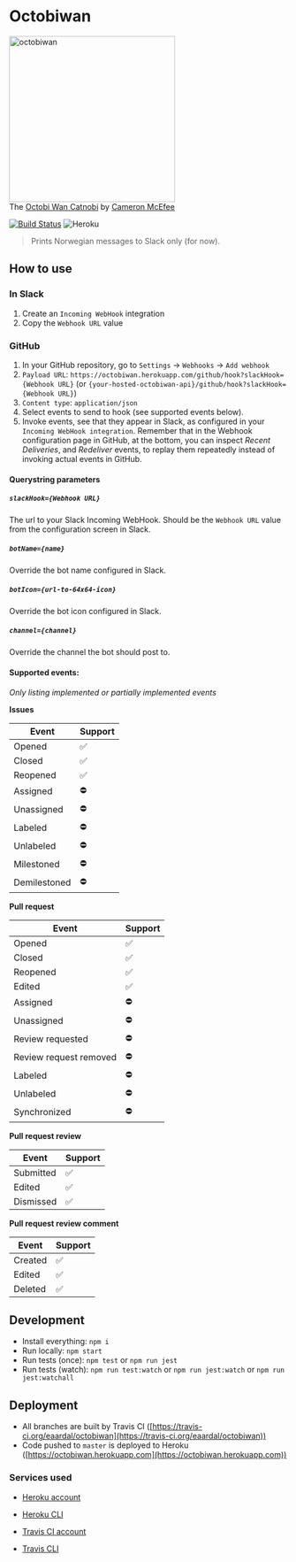# Octobiwan

<img src="https://octodex.github.com/images/octobiwan.jpg" alt="octobiwan" height="300"><br/>
The [Octobi Wan Catnobi](https://octodex.github.com/octobiwan) by
[Cameron McEfee](https://github.com/cameronmcefee)

[![Build Status](https://travis-ci.org/eaardal/octobiwan.svg?branch=master)](https://travis-ci.org/eaardal/octobiwan)
![Heroku](https://heroku-badge.herokuapp.com/?app=octobiwan&style=flat)

> Prints Norwegian messages to Slack only (for now).

## How to use

### In Slack

1. Create an `Incoming WebHook` integration
1. Copy the `Webhook URL` value

### GitHub

1. In your GitHub repository, go to `Settings` -> `Webhooks` -> `Add webhook`
1. `Payload URL`:
   `https://octobiwan.herokuapp.com/github/hook?slackHook={Webhook URL}` (or
   `{your-hosted-octobiwan-api}/github/hook?slackHook={Webhook URL}`)
1. `Content type`: `application/json`
1. Select events to send to hook (see supported events below).
1. Invoke events, see that they appear in Slack, as configured in your `Incoming
   WebHook integration`. Remember that in the Webhook configuration page in
   GitHub, at the bottom, you can inspect _Recent Deliveries_, and _Redeliver_
   events, to replay them repeatedly instead of invoking actual events in
   GitHub.

#### Querystring parameters

##### `slackHook={Webhook URL}`

The url to your Slack Incoming WebHook. Should be the `Webhook URL` value from
the configuration screen in Slack.

##### `botName={name}`

Override the bot name configured in Slack.

##### `botIcon={url-to-64x64-icon}`

Override the bot icon configured in Slack.

##### `channel={channel}`

Override the channel the bot should post to.

#### Supported events:

_Only listing implemented or partially implemented events_

**Issues**

| Event        | Support            |
| ------------ | ------------------ |
| Opened       | :white_check_mark: |
| Closed       | :white_check_mark: |
| Reopened     | :white_check_mark: |
| Assigned     | :no_entry:         |
| Unassigned   | :no_entry:         |
| Labeled      | :no_entry:         |
| Unlabeled    | :no_entry:         |
| Milestoned   | :no_entry:         |
| Demilestoned | :no_entry:         |

**Pull request**

| Event                  | Support            |
| ---------------------- | ------------------ |
| Opened                 | :white_check_mark: |
| Closed                 | :white_check_mark: |
| Reopened               | :white_check_mark: |
| Edited                 | :white_check_mark: |
| Assigned               | :no_entry:         |
| Unassigned             | :no_entry:         |
| Review requested       | :no_entry:         |
| Review request removed | :no_entry:         |
| Labeled                | :no_entry:         |
| Unlabeled              | :no_entry:         |
| Synchronized           | :no_entry:         |

**Pull request review**

| Event     | Support            |
| --------- | ------------------ |
| Submitted | :white_check_mark: |
| Edited    | :white_check_mark: |
| Dismissed | :white_check_mark: |

**Pull request review comment**

| Event   | Support            |
| ------- | ------------------ |
| Created | :white_check_mark: |
| Edited  | :white_check_mark: |
| Deleted | :white_check_mark: |

## Development

* Install everything: `npm i`
* Run locally: `npm start`
* Run tests (once): `npm test` or `npm run jest`
* Run tests (watch): `npm run test:watch` or `npm run jest:watch` or `npm run
  jest:watchall`

## Deployment

* All branches are built by Travis CI
  ([https://travis-ci.org/eaardal/octobiwan](https://travis-ci.org/eaardal/octobiwan))
* Code pushed to `master` is deployed to Heroku
  ([https://octobiwan.herokuapp.com](https://octobiwan.herokuapp.com))

### Services used

* [Heroku account](https://signup.heroku.com/)
* [Heroku CLI](https://devcenter.heroku.com/articles/heroku-cli)

* [Travis CI account](https://travis-ci.org/)
* [Travis CLI](https://github.com/travis-ci/travis.rb#installation)

